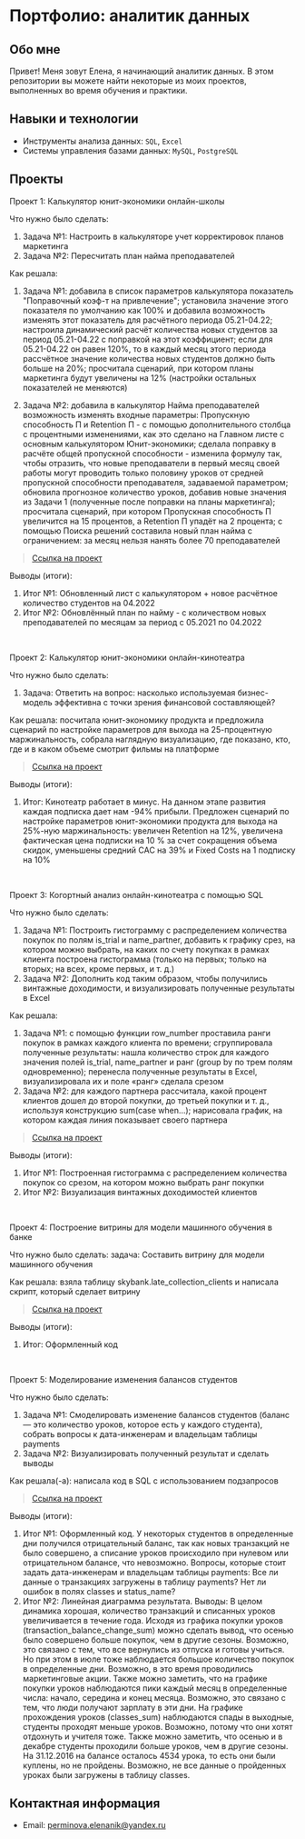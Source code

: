 # Портфолио: аналитик данных

## Обо мне 

Привет! Меня зовут Елена, я начинающий аналитик данных. 
В этом репозитории вы можете найти некоторые из моих проектов, выполненных во время обучения и практики.
<br>

## Навыки и технологии
- Инструменты анализа данных: ``SQL``, ``Excel``  
- Системы управления базами данных: ``MySQL``, ``PostgreSQL``



## Проекты
<p> Проект 1: Калькулятор юнит-экономики онлайн-школы</p>
<p>Что нужно было сделать:<p>
<ol>
  <li>Задача №1: Настроить в калькуляторе учет корректировок планов маркетинга</li>
  <li>Задача №2: Пересчитать план найма преподавателей</li>
</ol>

<p>Как решала: 
<ol>
  <li>Задача №1: добавила в список параметров калькулятора показатель "Поправочный коэф-т на привлечение"; установила значение этого показателя по умолчанию как 100% и добавила возможность изменять этот показатель для расчётного периода 05.21-04.22; настроила динамический расчёт количества новых студентов за период 05.21-04.22 с поправкой на этот коэффициент; если для 05.21-04.22 он равен 120%, то в каждый месяц этого периода рассчётное значение количества новых студентов должно быть больше на 20%; просчитала сценарий, при котором планы маркетинга будут увеличены на 12% (настройки остальных показателей не меняются)<p>
 <li>Задача №2: добавила в калькулятор Найма преподавателей возможность изменять входные параметры: Пропускную способность П и Retention П - с помощью дополнительного столбца с процентными изменениями, как это сделано на Главном листе с основным калькулятором Юнит-экономики; сделала поправку в расчёте общей пропускной способности - изменила формулу так, чтобы отразить, что новые преподаватели в первый месяц своей работы могут проводить только половину уроков от средней пропускной способности преподавателя, задаваемой параметром; обновила прогнозное количество уроков, добавив новые значения из Задачи 1 (полученные после поправки на планы маркетинга); просчитала сценарий, при котором Пропускная способность П увеличится на 15 процентов, а Retention П упадёт на 2 процента; с помощью Поиска решений составила новый план найма с ограничением: за месяц нельзя нанять более 70 преподавателей
</ol>

> <a href="https://docs.google.com/spreadsheets/d/1sU93Ev_-nqWopnXHrU_U-v7W89IVfPpy/edit#gid=2047316417">Ссылка на проект</a>

<p>Выводы (итоги):<p>
<ol>
  <li>Итог №1: Обновленный лист с калькулятором + новое расчётное количество студентов на 04.2022</li>
  <li>Итог №2: Обновлённый план по найму - с количеством новых преподавателей по месяцам за период с 05.2021 по 04.2022</li>
</ol>
<br> 

<p> Проект 2: Калькулятор юнит-экономики онлайн-кинотеатра</p>
<p>Что нужно было сделать:<p>
<ol>
  <li>Задача: Ответить на вопрос: насколько используемая бизнес-модель эффективна с точки зрения финансовой составляющей? </li>
</ol>

<p>Как решала: посчитала юнит-экономику продукта и предложила сценарий по настройке параметров для выхода на 25-процентную маржинальность, собрала наглядную визуализацию, где показано, кто, где и в каком объеме смотрит фильмы на платформе<p>

> <a href="https://docs.google.com/presentation/d/1oYW24-9r39_-IS57BKrm-SK6jSEGH1Ez/edit?usp=sharing&ouid=101188750187350314229&rtpof=true&sd=true">Ссылка на проект</a>
 
<p>Выводы (итоги):<p>
<ol>
  <li>Итог: Кинотеатр работает в минус. На данном этапе развития каждая подписка дает нам -94% прибыли. Предложен сценарий по настройке параметров юнит-экономики продукта для выхода на 25%-ную маржинальность: увеличен Retention на 12%, увеличена фактическая цена подписки на 10 % за счет сокращения объема скидок, уменьшены средний САС на 39% и Fixed Costs на 1 подписку на 10%</li>
</ol>
<br> 

<p> Проект 3: Когортный анализ онлайн-кинотеатра с помощью SQL</p>
<p>Что нужно было сделать:<p>
<ol>
  <li>Задача №1: Построить гистограмму с распределением количества покупок по полям is_trial и name_partner, добавить к графику срез, на котором можно выбрать, на каких по счету покупках в рамках клиента построена гистограмма (только на первых; только на вторых; на всех, кроме первых, и т. д.)</li>
  <li>Задача №2: Дополнить код таким образом, чтобы получились винтажные доходимости, и визуализировать полученные результаты в Excel</li>
</ol>

<p>Как решала: 
<ol>
  <li>Задача №1: с помощью функции row_number проставила ранги покупок в рамках каждого клиента по времени; сгруппировала полученные результаты: нашла количество строк для каждого значения полей is_trial, name_partner и ранг (group by по трем полям одновременно); перенесла полученные результаты в Excel, визуализировала их и поле «ранг» сделала срезом
  <li>Задача №2: для каждого партнера рассчитала, какой процент клиентов дошел до второй покупки, до третьей покупки и т. д., используя конструкцию sum(case when…); нарисовала график, на котором каждая линия показывает своего партнера<p>
</ol>

> <a href="https://drive.google.com/drive/folders/1ehd2LtsLStZdN7bgDMPloEhFrNackVLl?usp=sharing">Ссылка на проект</a>

  <p>Выводы (итоги):<p>
<ol>
  <li>Итог №1: Построенная гистограмма с распределением количества покупок со срезом, на котором можно выбрать ранг покупки</li>
  <li>Итог №2: Визуализация винтажных доходимостей клиентов</li>
</ol>

<br> 
<p>Проект 4: Построение витрины для модели машинного обучения в банке </p> 
<p>Что нужно было сделать: задача: Составить витрину для модели машинного обучения<p>
  
<p>Как решала: взяла таблицу skybank.late_collection_clients и написала скрипт, который сделает витрину<p>

> <a href="https://docs.google.com/document/d/15MZz-LdCBFO1yTPCOfLVXVXvjIsr8tAc/edit?usp=sharing&ouid=101188750187350314229&rtpof=true&sd=true">Ссылка на проект</a>
  
 <p>Выводы (итоги):<p>
<ol>
  <li>Итог: Оформленный код</li>
</ol>
<br> 


<p>Проект 5: Моделирование изменения балансов студентов</p> 
<p>Что нужно было сделать:<p>
<ol>
  <li>Задача №1: Смоделировать изменение балансов студентов (баланс — это количество уроков, которое есть у каждого студента), собрать вопросы к дата-инженерам и владельцам таблицы payments</li>
  <li>Задача №2: Визуализировать полученный результат и сделать выводы</li>
</ol>

<p>Как решала(-а): написала код в SQL с использованием подзапросов<p>

> <a href="https://drive.google.com/drive/folders/1LTYRM11b8yLPJvnzGlbOFF8uJCrZlVBC?usp=sharing">Ссылка на проект</a>
 
 <p>Выводы (итоги):<p>
<ol>
  <li>Итог №1: Оформленный код. У некоторых студентов в определенные дни получился отрицательный баланс, так как новых транзакций не было совершено, а списание уроков происходило при нулевом или отрицательном балансе, что невозможно. Вопросы, которые стоит задать дата-инженерам и владельцам таблицы payments:
Все ли данные о транзакциях загружены в таблицу payments?
Нет ли ошибок в полях classes и status_name?
</li>
  <li>Итог №2: Линейная диаграмма результата. 
Выводы: В целом динамика хорошая, количество транзакций и списанных уроков увеличивается в течение года.
Исходя из графика покупки уроков (transaction_balance_change_sum) можно сделать вывод, что осенью было совершено больше покупок, чем в другие сезоны. Возможно, это связано с тем, что все вернулись из отпуска и готовы учиться. Но при этом в июле тоже наблюдается большое количество покупок в определенные дни. Возможно, в это время проводились маркетинговые акции.
Также можно заметить, что на графике покупки уроков наблюдаются пики каждый месяц в определенные числа: начало, середина и конец месяца. Возможно, это связано с тем, что люди получают зарплату в эти дни.
На графике прохождения уроков (classes_sum) наблюдаются спады в выходные, студенты проходят меньше уроков. Возможно, потому что они хотят отдохнуть и учителя тоже. Также можно заметить, что осенью и в декабре студенты проходили больше уроков, чем в другие сезоны.
На 31.12.2016 на балансе осталось 4534 урока, то есть они были куплены, но не пройдены. Возможно, не все данные о пройденных уроках были загружены в таблицу classes.
</li>
</ol>

## Контактная информация
- Email: perminova.elenanik@yandex.ru
